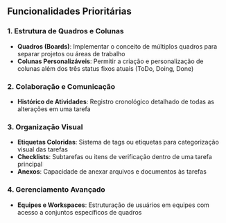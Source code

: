 

## Funcionalidades Prioritárias

### 1. Estrutura de Quadros e Colunas
- **Quadros (Boards)**: Implementar o conceito de múltiplos quadros para separar projetos ou áreas de trabalho
- **Colunas Personalizáveis**: Permitir a criação e personalização de colunas além dos três status fixos atuais (ToDo, Doing, Done)

### 2. Colaboração e Comunicação
- **Histórico de Atividades**: Registro cronológico detalhado de todas as alterações em uma tarefa

### 3. Organização Visual
- **Etiquetas Coloridas**: Sistema de tags ou etiquetas para categorização visual das tarefas
- **Checklists**: Subtarefas ou itens de verificação dentro de uma tarefa principal
- **Anexos**: Capacidade de anexar arquivos e documentos às tarefas


### 4. Gerenciamento Avançado
- **Equipes e Workspaces**: Estruturação de usuários em equipes com acesso a conjuntos específicos de quadros






